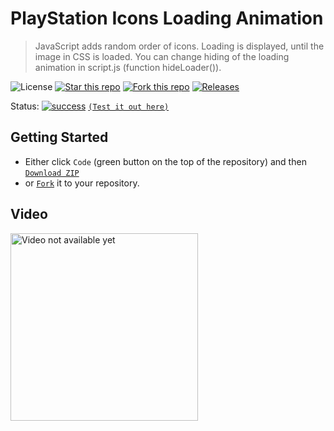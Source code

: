 # PlayStation Icons Loading Animation
> JavaScript adds random order of icons. Loading is displayed, until the image in CSS is loaded. You can change hiding of the loading animation in script.js (function hideLoader()).

![License](https://img.shields.io/npm/l/css-star-rating.svg) 
[![Star this repo](https://badgen.net/github/stars/blank-yt/PlayStation-Icons-Loading-Animation)](https://GitHub.com/blank-yt/PlayStation-Icons-Loading-Animation/stargazers/)
[![Fork this repo](https://badgen.net/github/forks/blank-yt/PlayStation-Icons-Loading-Animation)](https://GitHub.com/blank-yt/PlayStation-Icons-Loading-Animation/fork/)
[![Releases](https://img.shields.io/github/downloads/blank-yt/PlayStation-Icons-Loading-Animation/total.svg)](https://github.com/blank-yt/PlayStation-Icons-Loading-Animation/archive/refs/tags/Release.zip)

Status: [![success](https://user-images.githubusercontent.com/100468888/208658036-514215da-7838-44a9-8468-3a37e7e73b13.png)](https://blanksite.eu/preview/f2150887a6de4cdec15e38680a60518dfaad300f/) [`(Test it out here)`](https://blanksite.eu/preview/f2150887a6de4cdec15e38680a60518dfaad300f/)

## Getting Started
- Either click `Code` (green button on the top of the repository) and then [`Download ZIP`](https://github.com/blank-yt/PlayStation-Icons-Loading-Animation/archive/refs/tags/Release.zip)
- or [`Fork`](https://github.com/blank-yt/PlayStation-Icons-Loading-Animation/fork) it to your repository.

## Video
<a href="https://www.youtube.com/watch?v=1JXiMsTJeiY"><img src="https://img.youtube.com/vi/1JXiMsTJeiY/maxresdefault.jpg" height="300" alt="Video not available yet"></a>
